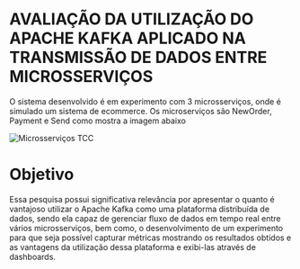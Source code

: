 # AVALIAÇÃO DA UTILIZAÇÃO DO APACHE KAFKA APLICADO NA TRANSMISSÃO DE DADOS ENTRE MICROSSERVIÇOS

O sistema desenvolvido é em experimento com 3 microsserviços, onde é simulado um sistema de ecommerce. Os microserviços são NewOrder, Payment e Send como mostra a imagem abaixo

![Microsserviços TCC](https://user-images.githubusercontent.com/15522192/87034244-ec8f1080-c1bd-11ea-9b76-156dd5c8a634.jpg)

# Objetivo

Essa pesquisa possui significativa relevância por apresentar o quanto é vantajoso utilizar o Apache Kafka como uma plataforma distribuída de dados, sendo ela capaz de gerenciar fluxo de dados em tempo real entre vários microsserviços, bem como, o desenvolvimento de um experimento para que seja possível capturar métricas mostrando os resultados obtidos e as vantagens da utilização dessa plataforma e exibi-las através de dashboards.
